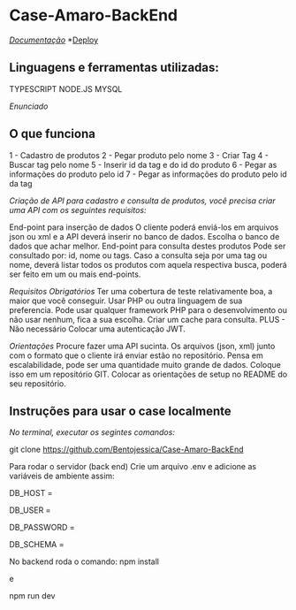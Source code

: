 # Case-Amaro-BackEnd

*[Documentação](https://documenter.getpostman.com/view/17589376/UVeDtnec)*
*[Deploy](https://case-amaro.onrender.com/)

## Linguagens e ferramentas utilizadas:
TYPESCRIPT
NODE.JS
MYSQL

*Enunciado*

## O que funciona

1 - Cadastro de produtos
2 - Pegar produto pelo nome
3 - Criar Tag
4 - Buscar tag pelo nome
5 - Inserir id da tag e do id do produto
6 - Pegar as informações do produto pelo id
7 - Pegar as informações do produto pelo id da tag

*Criação de API para cadastro e consulta de produtos, você precisa criar uma API com os seguintes requisitos:*

End-point para inserção de dados
O cliente poderá enviá-los em arquivos json ou xml e a API deverá inserir no banco de dados.
Escolha o banco de dados que achar melhor.
End-point para consulta destes produtos
Pode ser consultado por: id, nome ou tags. Caso a consulta seja por uma tag ou nome, deverá listar todos os produtos com aquela respectiva busca, poderá ser feito em um ou mais end-points.

*Requisitos Obrigatórios*
Ter uma cobertura de teste relativamente boa, a maior que você conseguir.
Usar PHP ou outra linguagem de sua preferencia.
Pode usar qualquer framework PHP para o desenvolvimento ou não usar nenhum, fica a sua escolha.
Criar um cache para consulta.
PLUS - Não necessário
Colocar uma autenticação JWT.

*Orientações*
Procure fazer uma API sucinta.
Os arquivos (json, xml) junto com o formato que o cliente irá enviar estão no repositório.
Pensa em escalabilidade, pode ser uma quantidade muito grande de dados.
Coloque isso em um repositório GIT.
Colocar as orientações de setup no README do seu repositório.


## Instruções para usar o case localmente

*No terminal, executar os segintes comandos:*

git clone https://github.com/Bentojessica/Case-Amaro-BackEnd

Para rodar o servidor (back end) Crie um arquivo .env e adicione as variáveis de ambiente assim:

DB_HOST =

DB_USER =

DB_PASSWORD =

DB_SCHEMA =

No backend roda o comando:
npm install

e

npm run dev
